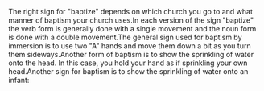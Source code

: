 The right sign for "baptize" depends 
on which church you go to and what manner of baptism your church uses.In each version of the sign "baptize" the verb form is generally done with a 
single movement and the noun form is done with a double movement.The general sign used for baptism by immersion is to use two "A" hands and move 
them down a bit as you turn them sideways.Another form of baptism is to show the sprinkling of water onto the head. In 
this case, you hold your hand as if sprinkling your own head.Another sign for baptism is to show the sprinkling of water onto an infant: